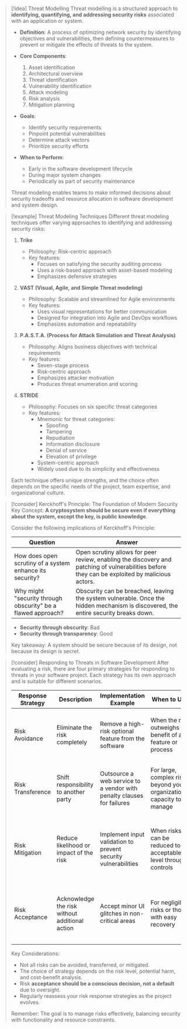 > [!idea] Threat Modelling
> Threat modelling is a structured approach to **identifying, quantifying, and addressing security risks** associated with an application or system. 
> 
> - **Definition**: A process of optimizing network security by identifying objectives and vulnerabilities, then defining countermeasures to prevent or mitigate the effects of threats to the system.
> 
> - **Core Components**:
>   1. Asset identification
>   2. Architectural overview
>   3. Threat identification
>   4. Vulnerability identification
>   5. Attack modeling
>   6. Risk analysis
>   7. Mitigation planning
> 
> - **Goals**:
>   - Identify security requirements
>   - Pinpoint potential vulnerabilities
>   - Determine attack vectors
>   - Prioritize security efforts
> 
> - **When to Perform**:
>   - Early in the software development lifecycle
>   - During major system changes
>   - Periodically as part of security maintenance
> 
> Threat modeling enables teams to make informed decisions about security tradeoffs and resource allocation in software development and system design.

> [!example] Threat Modeling Techniques
> Different threat modeling techniques offer varying approaches to identifying and addressing security risks:
> 
> 1. **Trike**
>    - Philosophy: Risk-centric approach
>    - Key features:
>      - Focuses on satisfying the security auditing process
>      - Uses a risk-based approach with asset-based modeling
>      - Emphasizes defensive strategies
> 
> 2. **VAST (Visual, Agile, and Simple Threat modeling)**
>    - Philosophy: Scalable and streamlined for Agile environments
>    - Key features:
>      - Uses visual representations for better communication
>      - Designed for integration into Agile and DevOps workflows
>      - Emphasizes automation and repeatability
> 
> 3. **P.A.S.T.A. (Process for Attack Simulation and Threat Analysis)**
>    - Philosophy: Aligns business objectives with technical requirements
>    - Key features:
>      - Seven-stage process
>      - Risk-centric approach
>      - Emphasizes attacker motivation
>      - Produces threat enumeration and scoring
> 
> 4. **STRIDE**
>    - Philosophy: Focuses on six specific threat categories
>    - Key features:
>      - Mnemonic for threat categories: 
>        - Spoofing
>        - Tampering
>        - Repudiation
>        - Information disclosure
>        - Denial of service
>        - Elevation of privilege
>      - System-centric approach
>      - Widely used due to its simplicity and effectiveness
> 
> Each technique offers unique strengths, and the choice often depends on the specific needs of the project, team expertise, and organizational culture.


> [!consider] Kerckhoff's Principle: The Foundation of Modern Security
> Key Concept: **A cryptosystem should be secure even if everything about the system, except the key, is public knowledge**.
> 
> Consider the following implications of Kerckhoff's Principle:
> 
> | Question | Answer |
> |----------|--------|
> | How does open scrutiny of a system enhance its security? | Open scrutiny allows for peer review, enabling the discovery and patching of vulnerabilities before they can be exploited by malicious actors. |
> | Why might "security through obscurity" be a flawed approach? | Obscurity can be breached, leaving the system vulnerable. Once the hidden mechanism is discovered, the entire security breaks down. |
> 
> - **Security through obscurity**: Bad
> - **Security through transparency**: Good
>
> Key takeaway: A system should be secure because of its design, not because its design is secret.


> [!consider] Responding to Threats in Software Development
> After evaluating a risk, there are four primary strategies for responding to threats in your software project. Each strategy has its own approach and is suitable for different scenarios.
> 
> | Response Strategy | Description | Implementation Example | When to Use | Real-World Example |
> |-------------------|-------------|------------------------|-------------|---------------------|
> | Risk Avoidance | Eliminate the risk completely | Remove a high-risk optional feature from the software | When the risk outweighs the benefit of a feature or process | Apple's decision to not support Flash on iOS devices due to security concerns |
> | Risk Transference | Shift responsibility to another party | Outsource a web service to a vendor with penalty clauses for failures | For large, complex risks beyond your organization's capacity to manage | Companies using cloud services like AWS, transferring infrastructure risks |
> | Risk Mitigation | Reduce likelihood or impact of the risk | Implement input validation to prevent security vulnerabilities | When risks can be reduced to an acceptable level through controls | Implementing HTTPS across all web applications to mitigate man-in-the-middle attacks |
> | Risk Acceptance | Acknowledge the risk without additional action | Accept minor UI glitches in non-critical areas | For negligible risks or those with easy recovery | Accepting the risk of occasional app crashes in non-critical mobile games |
> 
> Key Considerations:
> - Not all risks can be avoided, transferred, or mitigated.
> - The choice of strategy depends on the risk level, potential harm, and cost-benefit analysis.
> - Risk **acceptance should be a conscious decision, not a default** due to oversight.
> - Regularly reassess your risk response strategies as the project evolves.
> 
> Remember: The goal is to manage risks effectively, balancing security with functionality and resource constraints.
